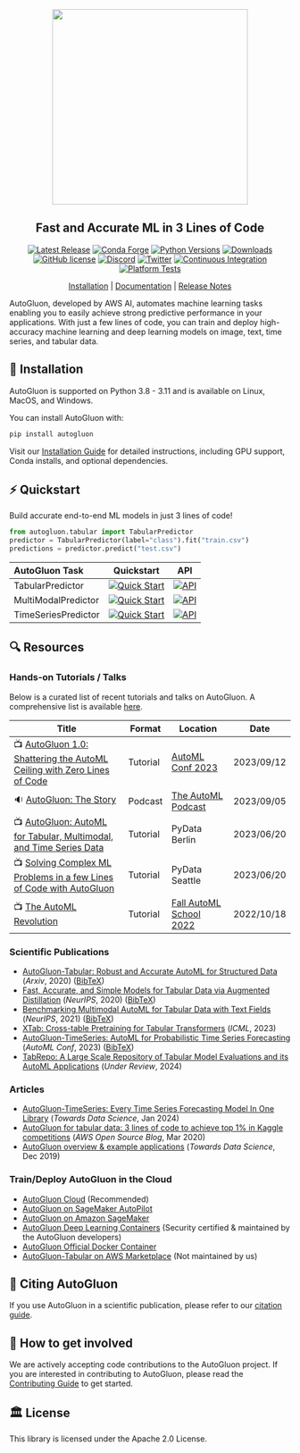 

<div align="center">
<img src="https://user-images.githubusercontent.com/16392542/77208906-224aa500-6aba-11ea-96bd-e81806074030.png" width="350">

## Fast and Accurate ML in 3 Lines of Code

[![Latest Release](https://img.shields.io/github/v/release/autogluon/autogluon)](https://github.com/autogluon/autogluon/releases)
[![Conda Forge](https://img.shields.io/conda/vn/conda-forge/autogluon.svg)](https://anaconda.org/conda-forge/autogluon)
[![Python Versions](https://img.shields.io/badge/python-3.8%20%7C%203.9%20%7C%203.10%20%7C%203.11-blue)](https://pypi.org/project/autogluon/)
[![Downloads](https://pepy.tech/badge/autogluon/month)](https://pepy.tech/project/autogluon)
[![GitHub license](https://img.shields.io/badge/License-Apache_2.0-blue.svg)](./LICENSE)
[![Discord](https://img.shields.io/discord/1043248669505368144?logo=discord&style=flat)](https://discord.gg/wjUmjqAc2N)
[![Twitter](https://img.shields.io/twitter/follow/autogluon?style=social)](https://twitter.com/autogluon)
[![Continuous Integration](https://github.com/autogluon/autogluon/actions/workflows/continuous_integration.yml/badge.svg)](https://github.com/autogluon/autogluon/actions/workflows/continuous_integration.yml)
[![Platform Tests](https://github.com/autogluon/autogluon/actions/workflows/platform_tests-command.yml/badge.svg?event=schedule)](https://github.com/autogluon/autogluon/actions/workflows/platform_tests-command.yml)

[Installation](https://auto.gluon.ai/stable/install.html) | [Documentation](https://auto.gluon.ai/stable/index.html) | [Release Notes](https://auto.gluon.ai/stable/whats_new/index.html)

</div>

AutoGluon, developed by AWS AI, automates machine learning tasks enabling you to easily achieve strong predictive performance in your applications.  With just a few lines of code, you can train and deploy high-accuracy machine learning and deep learning models on image, text, time series, and tabular data.


## 💾 Installation

AutoGluon is supported on Python 3.8 - 3.11 and is available on Linux, MacOS, and Windows.

You can install AutoGluon with:

```python
pip install autogluon
```

Visit our [Installation Guide](https://auto.gluon.ai/stable/install.html) for detailed instructions, including GPU support, Conda installs, and optional dependencies.

## :zap: Quickstart

Build accurate end-to-end ML models in just 3 lines of code!

```python
from autogluon.tabular import TabularPredictor
predictor = TabularPredictor(label="class").fit("train.csv")
predictions = predictor.predict("test.csv")
```

| AutoGluon Task      |                                                                                Quickstart                                                                                |                                                                                API                                                                                |
|:--------------------|:------------------------------------------------------------------------------------------------------------------------------------------------------------------------:|:-----------------------------------------------------------------------------------------------------------------------------------------------------------------:|
| TabularPredictor    | [![Quick Start](https://img.shields.io/static/v1?label=&message=tutorial&color=grey)](https://auto.gluon.ai/stable/tutorials/tabular/tabular-quick-start.html) |                 [![API](https://img.shields.io/badge/api-reference-blue.svg)](https://auto.gluon.ai/stable/api/autogluon.tabular.TabularPredictor.html)                 |
| MultiModalPredictor | [![Quick Start](https://img.shields.io/static/v1?label=&message=tutorial&color=grey)](https://auto.gluon.ai/stable/tutorials/multimodal/multimodal_prediction/multimodal-quick-start.html)            | [![API](https://img.shields.io/badge/api-reference-blue.svg)](https://auto.gluon.ai/stable/api/autogluon.multimodal.MultiModalPredictor.html) |
| TimeSeriesPredictor | [![Quick Start](https://img.shields.io/static/v1?label=&message=tutorial&color=grey)](https://auto.gluon.ai/stable/tutorials/timeseries/forecasting-quick-start.html)            | [![API](https://img.shields.io/badge/api-reference-blue.svg)](https://auto.gluon.ai/stable/api/autogluon.timeseries.TimeSeriesPredictor.html) |

## :mag: Resources

### Hands-on Tutorials / Talks

Below is a curated list of recent tutorials and talks on AutoGluon. A comprehensive list is available [here](AWESOME.md#videos--tutorials).

| Title                                                                                                                    | Format   | Location                                                                         | Date       |
|--------------------------------------------------------------------------------------------------------------------------|----------|----------------------------------------------------------------------------------|------------|
| :tv: [AutoGluon 1.0: Shattering the AutoML Ceiling with Zero Lines of Code](https://www.youtube.com/watch?v=5tvp_Ihgnuk) | Tutorial | [AutoML Conf 2023](https://2023.automl.cc/)                                      | 2023/09/12 |
| :sound: [AutoGluon: The Story](https://automlpodcast.com/episode/autogluon-the-story)                                    | Podcast  | [The AutoML Podcast](https://automlpodcast.com/)                                 | 2023/09/05 |
| :tv: [AutoGluon: AutoML for Tabular, Multimodal, and Time Series Data](https://youtu.be/Lwu15m5mmbs?si=jSaFJDqkTU27C0fa) | Tutorial | PyData Berlin                                                                    | 2023/06/20 |
| :tv: [Solving Complex ML Problems in a few Lines of Code with AutoGluon](https://www.youtube.com/watch?v=J1UQUCPB88I)    | Tutorial | PyData Seattle                                                                   | 2023/06/20 |
| :tv: [The AutoML Revolution](https://www.youtube.com/watch?v=VAAITEds-28)                                                | Tutorial | [Fall AutoML School 2022](https://sites.google.com/view/automl-fall-school-2022) | 2022/10/18 |

### Scientific Publications
- [AutoGluon-Tabular: Robust and Accurate AutoML for Structured Data](https://arxiv.org/pdf/2003.06505.pdf) (*Arxiv*, 2020) ([BibTeX](CITING.md#general-usage--autogluontabular))
- [Fast, Accurate, and Simple Models for Tabular Data via Augmented Distillation](https://proceedings.neurips.cc/paper/2020/hash/62d75fb2e3075506e8837d8f55021ab1-Abstract.html) (*NeurIPS*, 2020) ([BibTeX](CITING.md#tabular-distillation))
- [Benchmarking Multimodal AutoML for Tabular Data with Text Fields](https://datasets-benchmarks-proceedings.neurips.cc/paper/2021/file/9bf31c7ff062936a96d3c8bd1f8f2ff3-Paper-round2.pdf) (*NeurIPS*, 2021) ([BibTeX](CITING.md#autogluonmultimodal))
- [XTab: Cross-table Pretraining for Tabular Transformers](https://proceedings.mlr.press/v202/zhu23k/zhu23k.pdf) (*ICML*, 2023)
- [AutoGluon-TimeSeries: AutoML for Probabilistic Time Series Forecasting](https://arxiv.org/abs/2308.05566) (*AutoML Conf*, 2023) ([BibTeX](CITING.md#autogluontimeseries))
- [TabRepo: A Large Scale Repository of Tabular Model Evaluations and its AutoML Applications](https://arxiv.org/pdf/2311.02971.pdf) (*Under Review*, 2024)

### Articles
- [AutoGluon-TimeSeries: Every Time Series Forecasting Model In One Library](https://towardsdatascience.com/autogluon-timeseries-every-time-series-forecasting-model-in-one-library-29a3bf6879db) (*Towards Data Science*, Jan 2024)
- [AutoGluon for tabular data: 3 lines of code to achieve top 1% in Kaggle competitions](https://aws.amazon.com/blogs/opensource/machine-learning-with-autogluon-an-open-source-automl-library/) (*AWS Open Source Blog*, Mar 2020)
- [AutoGluon overview & example applications](https://towardsdatascience.com/autogluon-deep-learning-automl-5cdb4e2388ec?source=friends_link&sk=e3d17d06880ac714e47f07f39178fdf2) (*Towards Data Science*, Dec 2019)

### Train/Deploy AutoGluon in the Cloud
- [AutoGluon Cloud](https://auto.gluon.ai/cloud/stable/index.html) (Recommended)
- [AutoGluon on SageMaker AutoPilot](https://auto.gluon.ai/stable/tutorials/cloud_fit_deploy/autopilot-autogluon.html)
- [AutoGluon on Amazon SageMaker](https://auto.gluon.ai/stable/tutorials/cloud_fit_deploy/cloud-aws-sagemaker-train-deploy.html)
- [AutoGluon Deep Learning Containers](https://github.com/aws/deep-learning-containers/blob/master/available_images.md#autogluon-training-containers) (Security certified & maintained by the AutoGluon developers)
- [AutoGluon Official Docker Container](https://hub.docker.com/r/autogluon/autogluon)
- [AutoGluon-Tabular on AWS Marketplace](https://aws.amazon.com/marketplace/pp/prodview-n4zf5pmjt7ism) (Not maintained by us)

## :pencil: Citing AutoGluon

If you use AutoGluon in a scientific publication, please refer to our [citation guide](CITING.md).

## :wave: How to get involved

We are actively accepting code contributions to the AutoGluon project. If you are interested in contributing to AutoGluon, please read the [Contributing Guide](https://github.com/autogluon/autogluon/blob/master/CONTRIBUTING.md) to get started.

## :classical_building: License

This library is licensed under the Apache 2.0 License.
